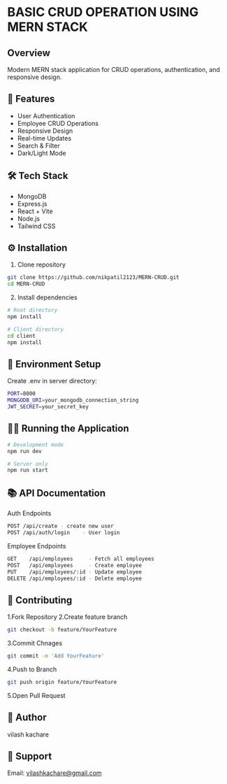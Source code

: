 # BASIC CRUD OPERATION USING MERN STACK

## Overview
Modern MERN stack application for  CRUD operations, authentication, and responsive design.

## 🚀 Features
- User Authentication
- Employee CRUD Operations
- Responsive Design
- Real-time Updates
- Search & Filter
- Dark/Light Mode

## 🛠️ Tech Stack
- MongoDB
- Express.js
- React + Vite
- Node.js
- Tailwind CSS

## ⚙️ Installation

1. Clone repository
```bash
git clone https://github.com/nikpatil2123/MERN-CRUD.git
cd MERN-CRUD
```
2. Install dependencies
```bash
# Root directory
npm install

# Client directory
cd client
npm install
```

## 🔧 Environment Setup
Create .env in server directory:

```bash
PORT=8000
MONGODB_URI=your_mongodb_connection_string
JWT_SECRET=your_secret_key
```
## 🏃‍♂️ Running the Application

```bash
# Development mode
npm run dev

# Server only
npm run start
```

## 📚 API Documentation
Auth Endpoints
```bash
POST /api/create - create new user
POST /api/auth/login    - User login
```

Employee Endpoints
```bash
GET    /api/employees     - Fetch all employees
POST   /api/employees     - Create employee
PUT    /api/employees/:id - Update employee
DELETE /api/employees/:id - Delete employee
```

## 👥 Contributing

1.Fork Repository
2.Create feature branch
```bash
git checkout -b feature/YourFeature
```
3.Commit Chnages 
```bash
git commit -m 'Add YourFeature'
```
4.Push to Branch
```bash
git push origin feature/YourFeature
```
5.Open Pull Request

## 👤 Author
vilash kachare

## 💬 Support
Email: vilashkachare@gmail.com


